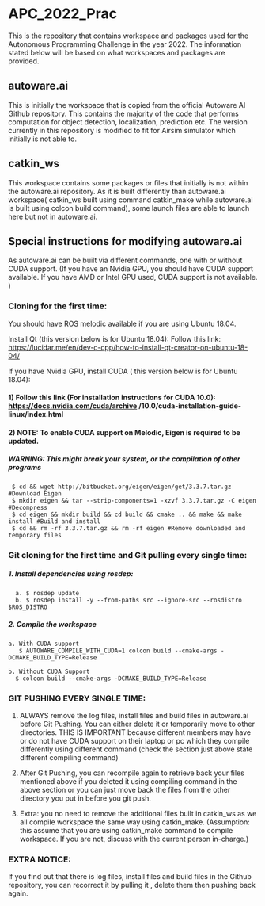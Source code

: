 # APC_2022_Prac

This is the repository that contains workspace and packages used for the Autonomous Programming Challenge in the year 2022. The information stated below will be based on what workspaces and packages are provided.

## autoware.ai
This is initially the workspace that is copied from the official Autoware AI Github repository. This contains the majority of the code that performs computation for object detection, localization, prediction etc. The version currently in this repository is modified to fit for Airsim simulator which initially is not able to.

## catkin_ws
This workspace contains some packages or files that initially is not within the autoware.ai repository. As it is built differently than autoware.ai workspace( catkin_ws built using command catkin_make while autoware.ai is built using colcon build command), some launch files are able to launch here but not in autoware.ai.

## Special instructions for modifying autoware.ai
As autoware.ai can be built via different commands, one with or without CUDA support. (If you have an Nvidia GPU, you should have CUDA support available. If you have AMD or Intel GPU used, CUDA support is not available. )


### Cloning for the first time:
You should have ROS melodic available if you are using Ubuntu 18.04.
 
Install Qt (this version below is for Ubuntu 18.04):
Follow this link: https://lucidar.me/en/dev-c-cpp/how-to-install-qt-creator-on-ubuntu-18-04/ 

If you have Nvidia GPU, install CUDA ( this version below is for Ubuntu 18.04):
#### 1) Follow this link (For installation instructions for CUDA 10.0): https://docs.nvidia.com/cuda/archive /10.0/cuda-installation-guide-linux/index.html 

#### 2) NOTE: To enable CUDA support on Melodic, Eigen is required to be updated.
##### WARNING: This might break your system, or the compilation of other programs
     $ cd && wget http://bitbucket.org/eigen/eigen/get/3.3.7.tar.gz #Download Eigen
     $ mkdir eigen && tar --strip-components=1 -xzvf 3.3.7.tar.gz -C eigen #Decompress
     $ cd eigen && mkdir build && cd build && cmake .. && make && make install #Build and install
     $ cd && rm -rf 3.3.7.tar.gz && rm -rf eigen #Remove downloaded and temporary files

### Git cloning for the first time and Git pulling every single time:
   ##### 1. Install dependencies using rosdep:
      a. $ rosdep update
      b. $ rosdep install -y --from-paths src --ignore-src --rosdistro $ROS_DISTRO

   ##### 2. Compile the workspace

    a. With CUDA support
       $ AUTOWARE_COMPILE_WITH_CUDA=1 colcon build --cmake-args -DCMAKE_BUILD_TYPE=Release

    b. Without CUDA Support
      $ colcon build --cmake-args -DCMAKE_BUILD_TYPE=Release


### GIT PUSHING EVERY SINGLE TIME:
 1) ALWAYS remove the log files, install files and build files in autoware.ai before Git Pushing. You can either delete it or temporarily move to other directories. THIS IS IMPORTANT because different members may have or do not have CUDA support on their laptop or pc which they compile differently using different command (check the section just above state different compiling command)

 2) After Git Pushing, you can recompile again to retrieve back your files mentioned above if you deleted it using compiling command in the above section or you can just move back the files from the other directory you put in before you git push.

 3) Extra: you no need to remove the additional files built in catkin_ws as we all compile workspace the same way using catkin_make. (Assumption: this assume that you are using catkin_make command to compile workspace. If you are not, discuss with the current person in-charge.)

### EXTRA NOTICE: 
If you find out that there is log files, install files and build files in the Github repository, you can recorrect it by pulling it , delete them then pushing back again.
